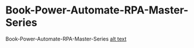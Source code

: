 # Book-Power-Automate-RPA-Master-Series
Book-Power-Automate-RPA-Master-Series
 [alt text](https://github.com/icpmtech/Book-Power-Automate-RPA-Master-Series/jpg_20230720_191852_0000.jpg)
